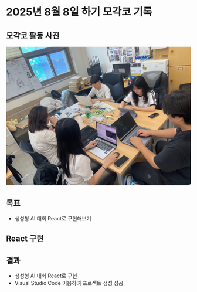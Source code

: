 # 2025년 8월 8일 하기 모각코 기록

## 모각코 활동 사진
[![모각코 사진](../image/모각코0808.jpg)](../image/모각코0808.jpg) 

## 목표
- 생성형 AI 대회 React로 구현해보기

## React 구현



## 결과
- 생성형 AI 대회 React로 구현
- Visual Studio Code 이용하여 프로젝트 생성 성공
